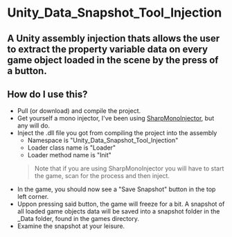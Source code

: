 # Unity_Data_Snapshot_Tool_Injection
A Unity assembly injection thats allows the user to extract the property variable data on every game object loaded in the scene by the press of a button.
---
## How do I use this?
- Pull (or download) and compile the project.
- Get yourself a mono injector, I've been using <a href="https://github.com/warbler/SharpMonoInjector">SharpMonoInjector</a>, but any will do.
- Inject the .dll file you got from compiling the project into the assembly
    - Namespace is "Unity_Data_Snapshot_Tool_Injection"
    - Loader class name is "Loader"
    - Loader method name is "Init"
  > Note that if you are using SharpMonoInjector you will have to start the game, scan for the process and then inject.
- In the game, you should now see a "Save Snapshot" button in the top left corner.
- Uppon pressing said button, the game will freeze for a bit. A snapshot of all loaded game objects data will be saved into a snapshot folder in the \_Data folder, found in the games directory.
- Examine the snapshot at your leisure.
